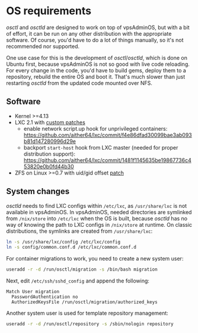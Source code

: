 # OS requirements
*osctl* and *osctld* are designed to work on top of vpsAdminOS, but with a bit
of effort, it can be run on any other distribution with the appropriate
software. Of course, you'd have to do a lot of things manually, so it's not
recommended nor supported.

One use case for this is the development of *osctl*/*osctld*, which is done
on Ubuntu first, because vpsAdminOS is not so good with live code reloading.
For every change in the code, you'd have to build gems, deploy them to
a repository, rebuild the entire OS and boot it. That's much slower than just
restarting *osctld* from the updated code mounted over NFS.

## Software
- Kernel >=4.13
- LXC 2.1 with [custom patches](https://github.com/aither64/lxc/tree/vpsadminos-2.1)
    - enable network script.up hook for unprivileged containers:
      <https://github.com/aither64/lxc/commit/f4e86dfad30099bae3ab093b81d147280996d29e>
    - backport `start-host` hook from LXC master (needed for proper distribution
      support):
      <https://github.com/aither64/lxc/commit/1481f1145635be19867736c453820e0b0fd44b30>
- ZFS on Linux >=0.7 with uid/gid offset [patch](https://github.com/aither64/zfs/tree/uid_offset)

## System changes
*osctld* needs to find LXC configs within `/etc/lxc`, as `/usr/share/lxc`
is not available in vpsAdminOS. In vpsAdminOS, needed directories are symlinked
from `/nix/store` into `/etc/lxc` when the OS is built, because *osctld* has no
way of knowing the path to LXC configs in `/nix/store` at runtime. On classic
distributions, the symlinks are created from `/usr/share/lxc`:

```bash
ln -s /usr/share/lxc/config /etc/lxc/config
ln -s config/common.conf.d /etc/lxc/common.conf.d
```

For container migrations to work, you need to create a new system user:

```bash
useradd -r -d /run/osctl/migration -s /bin/bash migration
```

Next, edit `/etc/ssh/sshd_config` and append the following:

```
Match User migration
  PasswordAuthentication no
  AuthorizedKeysFile /run/osctl/migration/authorized_keys
```

Another system user is used for template repository management:

```bash
useradd -r -d /run/osctl/repository -s /sbin/nologin repository
```
